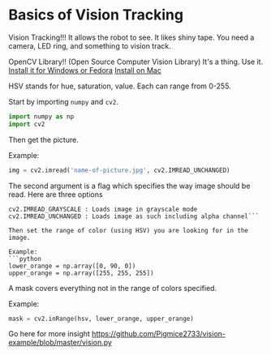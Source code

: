 # Basics of Vision Tracking
Vision Tracking!!! It allows the robot to see. It likes shiny tape. You need a camera, LED ring, and something to vision track.


OpenCV Library!! (Open Source Computer Vision Library)
It's a thing. Use it. 
[Install it for Windows or Fedora](http://opencv-python-tutroals.readthedocs.io/en/latest/py_tutorials/py_setup/py_setup_in_windows/py_setup_in_windows.html#install-opencv-python-in-windows)
[Install on Mac](https://www.learnopencv.com/install-opencv-3-on-yosemite-osx-10-10-x/)

HSV stands for hue, saturation, value. Each can range from 0-255.

Start by importing ```numpy``` and ```cv2```.

```python
import numpy as np
import cv2
```
Then get the picture.

Example:
```python
img = cv2.imread('name-of-picture.jpg', cv2.IMREAD_UNCHANGED)
```
The second argument is a flag which specifies the way image should be read. Here are three options
```cv2.IMREAD_COLOR : Loads a color image. Any transparency of image will be neglected. It is the default flag.
cv2.IMREAD_GRAYSCALE : Loads image in grayscale mode
cv2.IMREAD_UNCHANGED : Loads image as such including alpha channel```

Then set the range of color (using HSV) you are looking for in the image.

Example:
```python
lower_orange = np.array([0, 90, 0])
upper_orange = np.array([255, 255, 255])
```
A mask covers everything not in the range of colors specified.

Example:
```python
mask = cv2.inRange(hsv, lower_orange, upper_orange)
```
Go here for more insight
https://github.com/Pigmice2733/vision-example/blob/master/vision.py
 
